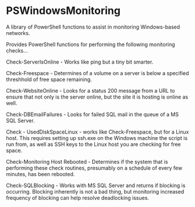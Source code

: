 # PSWindowsMonitoring
A library of PowerShell functions to assist in monitoring Windows-based networks.

Provides PowerShell functions for performing the following monitoring checks...

Check-ServerIsOnline - Works like ping but a tiny bit smarter.

Check-Freespace - Determines of a volume on a server is below a specified threshhold of free space remaining.

Check-WebsiteOnline - Looks for a status 200 message from a URL to ensure that not only is the server online, but the site it is hosting is online as well.

Check-DBEmailFailures - Looks for failed SQL mail in the queue of a MS SQL Server.

Check - UsedDiskSpaceLinux - works like Check-Freespace, but for a Linux host.  This requires setting up ssh.exe on the Windows machine the script is run from, as well as SSH keys to the Linux host you are checking for free space.

Check-Monitoring Host Rebooted - Determines if the system that is performing these check routines, presumably on a schedule of every few minutes, has been rebooted.

Check-SQLBlocking - Works with MS SQL Server and returns if blocking is occurring.  Blocking inherently is not a bad thing, but monitoring increased frequency of blocking can help resolve deadlocking issues.
